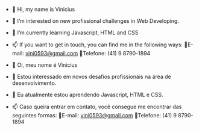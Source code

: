 - 👋 Hi, my name is Vinicius
- 👀 I’m interested on new profissional challenges in Web Developing.
- 🌱 I’m currently learning Javascript, HTML and CSS
- 📫 If you want to get in touch, you can find me in the following ways:
      E-mail: vini0593@gmail.com
      Telefone: (41) 9 8790-1894



- 👋 Oi, meu nome é Vinicius
- 👀 Estou interessado em novos desafios profissionais na área de desenvolvimento.
- 🌱 Eu atualmente estou aprendendo Javascript, HTML e CSS.
- 📫 Caso queira entrar em contato, você consegue me encontrar das seguintes formas:
      E-mail: vini0593@gmail.com
      Telefone: (41) 9 8790-1894
